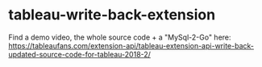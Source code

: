 # tableau-write-back-extension

Find a demo video, the whole source code + a "MySql-2-Go" here: https://tableaufans.com/extension-api/tableau-extension-api-write-back-updated-source-code-for-tableau-2018-2/

